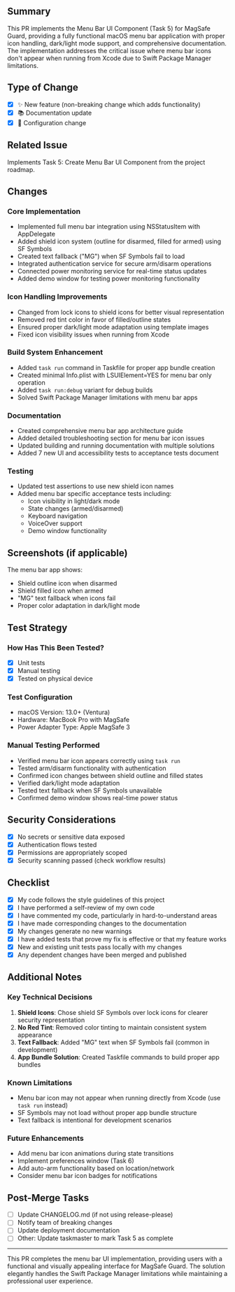 ## Summary

This PR implements the Menu Bar UI Component (Task 5) for MagSafe Guard, providing a fully functional macOS menu bar application with proper icon handling, dark/light mode support, and comprehensive documentation. The implementation addresses the critical issue where menu bar icons don't appear when running from Xcode due to Swift Package Manager limitations.

## Type of Change

- [x] ✨ New feature (non-breaking change which adds functionality)
- [x] 📚 Documentation update
- [x] 🔧 Configuration change

## Related Issue

Implements Task 5: Create Menu Bar UI Component from the project roadmap.

## Changes

### Core Implementation

- Implemented full menu bar integration using NSStatusItem with AppDelegate
- Added shield icon system (outline for disarmed, filled for armed) using SF Symbols
- Created text fallback ("MG") when SF Symbols fail to load
- Integrated authentication service for secure arm/disarm operations
- Connected power monitoring service for real-time status updates
- Added demo window for testing power monitoring functionality

### Icon Handling Improvements

- Changed from lock icons to shield icons for better visual representation
- Removed red tint color in favor of filled/outline states
- Ensured proper dark/light mode adaptation using template images
- Fixed icon visibility issues when running from Xcode

### Build System Enhancement

- Added `task run` command in Taskfile for proper app bundle creation
- Created minimal Info.plist with LSUIElement=YES for menu bar only operation
- Added `task run:debug` variant for debug builds
- Solved Swift Package Manager limitations with menu bar apps

### Documentation

- Created comprehensive menu bar app architecture guide
- Added detailed troubleshooting section for menu bar icon issues
- Updated building and running documentation with multiple solutions
- Added 7 new UI and accessibility tests to acceptance tests document

### Testing

- Updated test assertions to use new shield icon names
- Added menu bar specific acceptance tests including:
  - Icon visibility in light/dark mode
  - State changes (armed/disarmed)
  - Keyboard navigation
  - VoiceOver support
  - Demo window functionality

## Screenshots (if applicable)

The menu bar app shows:

- Shield outline icon when disarmed
- Shield filled icon when armed
- "MG" text fallback when icons fail
- Proper color adaptation in dark/light mode

## Test Strategy

### How Has This Been Tested?

- [x] Unit tests
- [x] Manual testing
- [x] Tested on physical device

### Test Configuration

- macOS Version: 13.0+ (Ventura)
- Hardware: MacBook Pro with MagSafe
- Power Adapter Type: Apple MagSafe 3

### Manual Testing Performed

- Verified menu bar icon appears correctly using `task run`
- Tested arm/disarm functionality with authentication
- Confirmed icon changes between shield outline and filled states
- Verified dark/light mode adaptation
- Tested text fallback when SF Symbols unavailable
- Confirmed demo window shows real-time power status

## Security Considerations

- [x] No secrets or sensitive data exposed
- [x] Authentication flows tested
- [x] Permissions are appropriately scoped
- [x] Security scanning passed (check workflow results)

## Checklist

- [x] My code follows the style guidelines of this project
- [x] I have performed a self-review of my own code
- [x] I have commented my code, particularly in hard-to-understand areas
- [x] I have made corresponding changes to the documentation
- [x] My changes generate no new warnings
- [x] I have added tests that prove my fix is effective or that my feature works
- [x] New and existing unit tests pass locally with my changes
- [x] Any dependent changes have been merged and published

## Additional Notes

### Key Technical Decisions

1. **Shield Icons**: Chose shield SF Symbols over lock icons for clearer security representation
2. **No Red Tint**: Removed color tinting to maintain consistent system appearance
3. **Text Fallback**: Added "MG" text when SF Symbols fail (common in development)
4. **App Bundle Solution**: Created Taskfile commands to build proper app bundles

### Known Limitations

- Menu bar icon may not appear when running directly from Xcode (use `task run` instead)
- SF Symbols may not load without proper app bundle structure
- Text fallback is intentional for development scenarios

### Future Enhancements

- Add menu bar icon animations during state transitions
- Implement preferences window (Task 6)
- Add auto-arm functionality based on location/network
- Consider menu bar icon badges for notifications

## Post-Merge Tasks

- [ ] Update CHANGELOG.md (if not using release-please)
- [ ] Notify team of breaking changes
- [ ] Update deployment documentation
- [ ] Other: Update taskmaster to mark Task 5 as complete

---

This PR completes the menu bar UI implementation, providing users with a functional and visually appealing interface for MagSafe Guard. The solution elegantly handles the Swift Package Manager limitations while maintaining a professional user experience.
